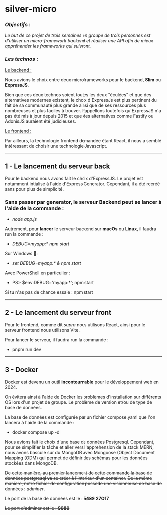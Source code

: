 # silver-micro
### *Objectifs* : 

*Le but de ce projet de trois semaines en groupe de trois personnes est d'utiliser un micro-framework backend et réaliser une API afin de mieux appréhender les frameworks qui suivront.*

### *Les technos* : 

<u>Le backend :</u>
 
Nous avions le choix entre deux microframeworks pour le backend, **Slim** ou **ExpressJS**.

Bien que ces deux technos soient toutes les deux "éculées" et que des alternatives modernes existent, le choix d'ExpressJs est plus pertinent du fait de sa communauté plus grande ainsi que de ses ressources plus nombreuses et plus faciles  à trouver. Rappellons toutefois qu'ExpressJS n'a pas été mis à jour depuis 2015 et que des alternatives comme Fastify ou AdonisJS auraient été judicieuses. 

<u>Le frontend :</u>  

Par ailleurs, la technologie frontend demandée étant React, il nous a semblé intéressant de choisir une technologie Javascript. 

---

## 1 - Le lancement du serveur back 

Pour le backend nous avons fait le choix d'ExpressJS. Le projet est notamment intialisé à l'aide d'Express Generator. Cependant, il a été recréé sans pour plus de simplicité.

### Sans passer par generator, le serveur Backend peut se lancer à l'aide de la commande : 
- *node app.js*

Autrement, pour **lancer** le serveur backend sur **macOs** ou **Linux**, il faudra run la commande :
- *DEBUG=myapp:\* npm start*

Sur Windows 🤮:
- *set DEBUG=myapp:\* & npm start*

Avec PowerShell en particulier :
- PS> $env:DEBUG='myapp:\*'; npm start

Si tu n'as pas de chance essaie : npm start 

---

## 2 - Le lancement du serveur front

Pour le frontend, comme dit *supra* nous utilisons React, ainsi pour le serveur frontend nous utilisons Vite.

Pour lancer le serveur, il faudra run la commande : 

- pnpm run dev

---
## 3 - Docker

Docker est devenu un outil **incontournable** pour le développement web en 2024. 

On évitera ainsi à l'aide de Docker les problèmes d'installation sur différents OS lors d'un projet de groupe. Le problème de version et/ou de type de base de données.

La base de données est configurée par un fichier compose.yaml que l'on lancera à l'aide de la commande : 
- docker compose up -d

Nous avions fait le choix d'une base de données Postgresql. Cependant, pour se simplifier la tâche et aller vers l'apprehension de la stack MERN, nous avons basculé sur du MongoDB avec Mongoose (Object Document Mapping (ODM) qui permet de définir des schémas pour les données stockées dans MongoDB.

~~De cette manière, au premier lancement de cette commande la base de données postgresql va se créer à l'intérieur d'un container.~~
~~De la même manière, notre fichier de configuration possède une visionneuse de base de données : _adminer_.~~

Le port de la base de données est le : ~~**5432**~~ **27O17**

~~Le port d'adminer est le : **9080**~~
